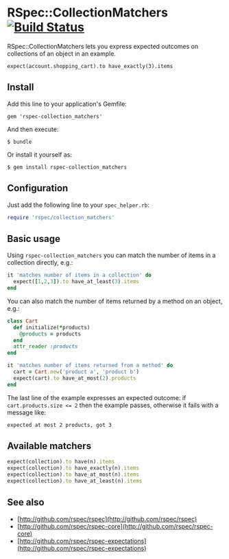 # RSpec::CollectionMatchers [![Build Status](https://secure.travis-ci.org/rspec/rspec-collection_matchers.png?branch=master)](http://travis-ci.org/rspec/rspec-collection_matchers)

RSpec::CollectionMatchers lets you express expected outcomes on collections
of an object in an example.

    expect(account.shopping_cart).to have_exactly(3).items

## Install

Add this line to your application's Gemfile:

    gem 'rspec-collection_matchers'

And then execute:

    $ bundle

Or install it yourself as:

    $ gem install rspec-collection_matchers

## Configuration

Just add the following line to your `spec_helper.rb`:

```ruby
require 'rspec/collection_matchers'
```

## Basic usage

Using `rspec-collection_matchers` you can match the number of items in a
collection directly, e.g.:

```ruby
it 'matches number of items in a collection' do
  expect([1,2,3]).to have_at_least(3).items
end
```

You can also match the number of items returned by a method on an object, e.g.:

```ruby
class Cart
  def initialize(*products)
    @products = products
  end
  attr_reader :products
end

it 'matches number of items returned from a method' do
  cart = Cart.new('product a', 'product b')
  expect(cart).to have_at_most(2).products
end
```

The last line of the example expresses an expected outcome:
if `cart.products.size <= 2` then the example passes, otherwise it fails with a message like:

    expected at most 2 products, got 3

## Available matchers

```ruby
expect(collection).to have(n).items
expect(collection).to have_exactly(n).items
expect(collection).to have_at_most(n).items
expect(collection).to have_at_least(n).items
```

## See also

* [http://github.com/rspec/rspec](http://github.com/rspec/rspec)
* [http://github.com/rspec/rspec-core](http://github.com/rspec/rspec-core)
* [http://github.com/rspec/rspec-expectations](http://github.com/rspec/rspec-expectations)
